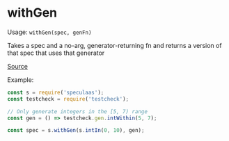 withGen
=====

Usage: ```withGen(spec, genFn)```

Takes a spec and a no-arg, generator-returning fn and returns a version of that spec that uses that generator

[Source](https://github.com/mrijk/speculaas/blob/master/lib/withGen.js)

Example:

```js
const s = require('speculaas');
const testcheck = require('testcheck');

// Only generate integers in the [5, 7) range
const gen = () => testcheck.gen.intWithin(5, 7);

const spec = s.withGen(s.intIn(0, 10), gen);
```
